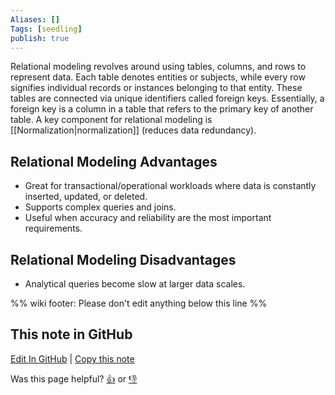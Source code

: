 ```yaml
---
Aliases: []
Tags: [seedling]
publish: true
---
```


Relational modeling revolves around using tables, columns, and rows to represent data. Each table denotes entities or subjects, while every row signifies individual records or instances belonging to that entity. These tables are connected via unique identifiers called foreign keys. Essentially, a foreign key is a column in a table that refers to the primary key of another table. A key component for relational modeling is [[Normalization|normalization]] (reduces data redundancy).

## Relational Modeling Advantages

- Great for transactional/operational workloads where data is constantly inserted, updated, or deleted.
- Supports complex queries and joins.
- Useful when accuracy and reliability are the most important requirements.

## Relational Modeling Disadvantages

- Analytical queries become slow at larger data scales.

%% wiki footer: Please don't edit anything below this line %%

## This note in GitHub

<span class="git-footer">[Edit In GitHub](https://github.dev/data-engineering-community/data-engineering-wiki/blob/main/Concepts/Relational%20Modeling.md "git-hub-edit-note") | [Copy this note](https://raw.githubusercontent.com/data-engineering-community/data-engineering-wiki/main/Concepts/Relational%20Modeling.md "git-hub-copy-note")</span>

<span class="git-footer">Was this page helpful?
[👍](https://tally.so/r/mOaxjk?rating=Yes&url=https://dataengineering.wiki/Concepts/Relational%20Modeling) or [👎](https://tally.so/r/mOaxjk?rating=No&url=https://dataengineering.wiki/Concepts/Relational%20Modeling)</span>
